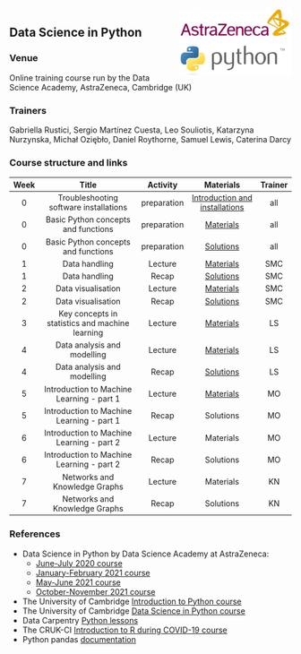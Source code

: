 <img align="right" src=img/course_logo.png width="200">


## Data Science in Python


### Venue

Online training course run by the Data Science Academy, AstraZeneca, Cambridge (UK)


### Trainers

Gabriella Rustici, Sergio Martínez Cuesta, Leo Souliotis, Katarzyna Nurzynska, Michał Oziębło, Daniel Roythorne, Samuel Lewis, Caterina Darcy


### Course structure and links

Week | Title | Activity | Materials | Trainer
:---:|:-----:|:--------:|:---------:|:-------:
0 | Troubleshooting software installations | preparation | [Introduction and installations](notebooks/week0_materials.ipynb) | all
0 | Basic Python concepts and functions | preparation | [Materials](notebooks/week0_lecture.ipynb) | all
0 | Basic Python concepts and functions | preparation | [Solutions](notebooks/week0_solutions.ipynb) | all
1 | Data handling | Lecture | [Materials](notebooks/week1_lecture.ipynb) | SMC
1 | Data handling | Recap | [Solutions](notebooks/week1_solutions.ipynb) | SMC
2 | Data visualisation | Lecture | [Materials](notebooks/week2_lecture.ipynb) | SMC
2 | Data visualisation | Recap | [Solutions](notebooks/week2_solutions.ipynb) | SMC
3 | Key concepts in statistics and machine learning | Lecture | [Materials](notebooks/week3_lecture.ipynb) | LS
4 | Data analysis and modelling | Lecture | [Materials](notebooks/week4_lecture.ipynb) | LS
4 | Data analysis and modelling | Recap | [Solutions](notebooks/week4_solutions.ipynb) | LS
5 | Introduction to Machine Learning - part 1 | Lecture | [Materials](notebooks/week5_lecture.ipynb) | MO
5 | Introduction to Machine Learning - part 1 | Recap | Solutions | MO
6 | Introduction to Machine Learning - part 2 | Lecture | Materials | MO
6 | Introduction to Machine Learning - part 2 | Recap | Solutions | MO
7 | Networks and Knowledge Graphs | Lecture | Materials | KN
7 | Networks and Knowledge Graphs | Recap | Solutions | KN



### References

- Data Science in Python by Data Science Academy at AstraZeneca:
  - [June-July 2020 course](https://github.com/semacu/data-science-python)
  - [January-February 2021 course](https://github.com/semacu/202101-data-science-python)
  - [May-June 2021 course](https://github.com/semacu/202105-data-science-python)
  - [October-November 2021 course](https://github.com/semacu/202110-data-science-python)
- The University of Cambridge [Introduction to Python course](https://github.com/pycam/python-basic)
- The University of Cambridge [Data Science in Python course](https://github.com/pycam/python-data-science)
- Data Carpentry [Python lessons](https://datacarpentry.org)
- The CRUK-CI [Introduction to R during COVID-19 course](https://bioinformatics-core-shared-training.github.io/r-intro/)
- Python pandas [documentation](https://pandas.pydata.org/docs/)
